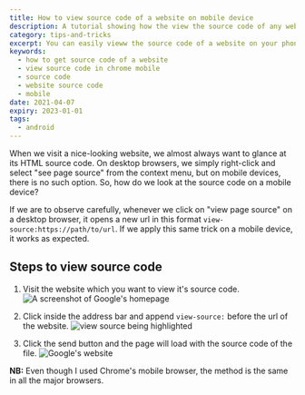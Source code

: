 ```yaml
---
title: How to view source code of a website on mobile device
description: A tutorial showing how the view the source code of any website on your mobile device.
category: tips-and-tricks
excerpt: You can easily vieww the source code of a website on your phone.
keywords:
  - how to get source code of a website
  - view source code in chrome mobile
  - source code
  - website source code
  - mobile
date: 2021-04-07
expiry: 2023-01-01
tags:
  - android
---
```


When we visit a nice-looking website, we almost always want to glance at its HTML source code. On desktop browsers, we simply right-click and select "see page source" from the context menu, but on mobile devices, there is no such option. So, how do we look at the source code on a mobile device?

If we are to observe carefully, whenever we click on "view page source" on a desktop browser, it opens a new url in this format `view-source:https://path/to/url`.
If we apply this same trick on a mobile device, it works as expected.

## Steps to view source code

1. Visit the website which you want to view it's source code.
   ![A screenshot of Google's homepage](https://ik.imagekit.io/kudadam/blog/website-source-code-mobile/step-1.png?tr=h-400)

2. Click inside the address bar and append `view-source:` before the url of the website.
   ![view source being highlighted](https://ik.imagekit.io/kudadam/blog/website-source-code-mobile/step-2.png?tr=h-400)

3. Click the send button and the page will load with the source code of the file.
   ![Google's website](https://ik.imagekit.io/kudadam/blog/website-source-code-mobile/step-3.png?tr=h-400)

**NB:** Even though I used Chrome's mobile browser, the method is the same in all the major browsers.
